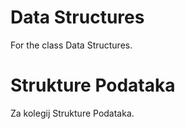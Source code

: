 # Data Structures

For the class Data Structures.

# Strukture Podataka

Za kolegij Strukture Podataka.

